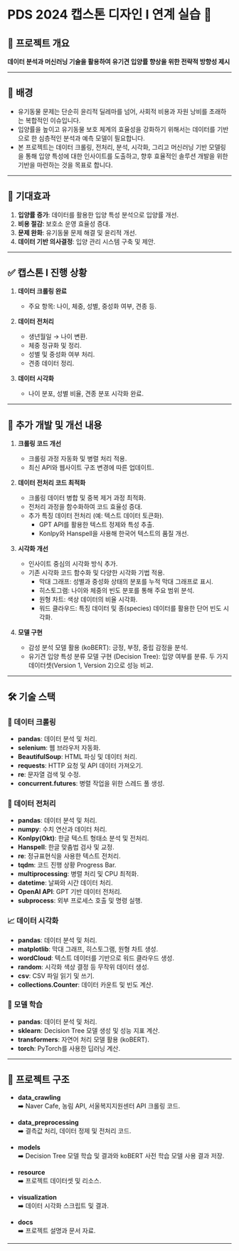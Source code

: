 # **PDS 2024 캡스톤 디자인 I 연계 실습** 🚀

## 📖 **프로젝트 개요**  
**데이터 분석과 머신러닝 기술을 활용하여 유기견 입양률 향상을 위한 전략적 방향성 제시**

---

## 🐾 **배경**  
- 유기동물 문제는 단순히 윤리적 딜레마를 넘어, 사회적 비용과 자원 낭비를 초래하는 복합적인 이슈입니다.  
- 입양률을 높이고 유기동물 보호 체계의 효율성을 강화하기 위해서는 데이터를 기반으로 한 심층적인 분석과 예측 모델이 필요합니다.  
- 본 프로젝트는 데이터 크롤링, 전처리, 분석, 시각화, 그리고 머신러닝 기반 모델링을 통해 입양 특성에 대한 인사이트를 도출하고, 향후 효율적인 솔루션 개발을 위한 기반을 마련하는 것을 목표로 합니다. 

---

## 🌟 기대효과
1. **입양률 증가**: 데이터를 활용한 입양 특성 분석으로 입양률 개선.  
2. **비용 절감**: 보호소 운영 효율성 증대.  
3. **문제 완화**: 유기동물 문제 해결 및 윤리적 개선.  
4. **데이터 기반 의사결정**: 입양 관리 시스템 구축 및 제안.  

---

## ✅ **캡스톤 I 진행 상황**
1. **데이터 크롤링 완료**
   - 주요 항목: 나이, 체중, 성별, 중성화 여부, 견종 등.

2. **데이터 전처리**
   - 생년월일 → 나이 변환.
   - 체중 정규화 및 정리.
   - 성별 및 중성화 여부 처리.
   - 견종 데이터 정리.

3. **데이터 시각화**
   - 나이 분포, 성별 비율, 견종 분포 시각화 완료.

---

## 🔄 **추가 개발 및 개선 내용**
1. **크롤링 코드 개선**
   - 크롤링 과정 자동화 및 병렬 처리 적용.
   - 최신 API와 웹사이트 구조 변경에 따른 업데이트.

2. **데이터 전처리 코드 최적화**
   - 크롤링 데이터 병합 및 중복 제거 과정 최적화.
   - 전처리 과정을 함수화하여 코드 효율성 증대.
   - 추가 특징 데이터 전처리 (예: 텍스트 데이터 토큰화).
      - GPT API를 활용한 텍스트 정제와 특성 추출.
      - Konlpy와 Hanspell을 사용해 한국어 텍스트의 품질 개선.

3. **시각화 개선**
   - 인사이트 중심의 시각화 방식 추가.
   - 기존 시각화 코드 함수화 및 다양한 시각화 기법 적용.
      - 막대 그래프: 성별과 중성화 상태의 분포를 누적 막대 그래프로 표시.
      - 히스토그램: 나이와 체중의 빈도 분포를 통해 주요 범위 분석.
      - 원형 차트: 색상 데이터의 비율 시각화.
      - 워드 클라우드: 특징 데이터 및 종(species) 데이터를 활용한 단어 빈도 시각화.

4. **모델 구현**
   - 감성 분석 모델 활용 (koBERT): 긍정, 부정, 중립 감정을 분석.
   - 유기견 입양 특성 분류 모델 구현 (Decision Tree): 입양 여부를 분류. 두 가지 데이터셋(Version 1, Version 2)으로 성능 비교.

---

## 🛠 **기술 스택**

### 🚀 데이터 크롤링
- **pandas**: 데이터 분석 및 처리.
- **selenium**: 웹 브라우저 자동화.
- **BeautifulSoup**: HTML 파싱 및 데이터 처리.
- **requests**: HTTP 요청 및 API 데이터 가져오기.
- **re**: 문자열 검색 및 수정.
- **concurrent.futures**: 병렬 작업을 위한 스레드 풀 생성.

### 🔧 데이터 전처리
- **pandas**: 데이터 분석 및 처리.
- **numpy**: 수치 연산과 데이터 처리.
- **Konlpy(Okt)**: 한글 텍스트 형태소 분석 및 전처리.
- **Hanspell**: 한글 맞춤법 검사 및 교정.
- **re**: 정규표현식을 사용한 텍스트 전처리.
- **tqdm**: 코드 진행 상황 Progress Bar.
- **multiprocessing**: 병렬 처리 및 CPU 최적화.
- **datetime**: 날짜와 시간 데이터 처리.
- **OpenAI API**: GPT 기반 데이터 전처리.
- **subprocess**: 외부 프로세스 호출 및 명령 실행.

### 📈 데이터 시각화
- **pandas**: 데이터 분석 및 처리.
- **matplotlib**: 막대 그래프, 히스토그램, 원형 차트 생성.
- **wordCloud**: 텍스트 데이터를 기반으로 워드 클라우드 생성.
- **random**: 시각화 색상 결정 등 무작위 데이터 생성.
- **csv**: CSV 파일 읽기 및 쓰기.
- **collections.Counter**: 데이터 카운트 및 빈도 계산.

### 🧠 모델 학습 
- **pandas**: 데이터 분석 및 처리.
- **sklearn**: Decision Tree 모델 생성 및 성능 지표 계산.
- **transformers**: 자연어 처리 모델 활용 (koBERT).
- **torch**: PyTorch를 사용한 딥러닝 계산.

---

## 📂 **프로젝트 구조**
- **data_crawling**  
  ➡️ Naver Cafe, 농림 API, 서울복지지원센터 API 크롤링 코드.

- **data_preprocessing**  
  ➡️ 결측값 처리, 데이터 정제 및 전처리 코드.

- **models**  
  ➡️ Decision Tree 모델 학습 및 결과와 koBERT 사전 학습 모델 사용 결과 저장.

- **resource**  
  ➡️ 프로젝트 데이터셋 및 리소스.

- **visualization**  
  ➡️ 데이터 시각화 스크립트 및 결과.

- **docs**  
  ➡️ 프로젝트 설명과 문서 자료.

---

